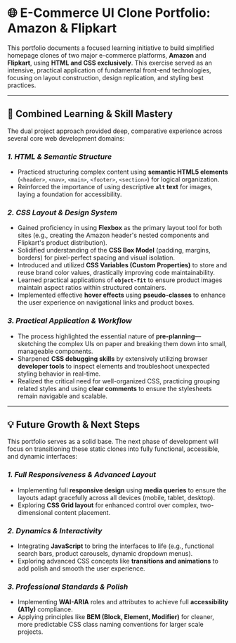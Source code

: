 # 🌐 E-Commerce UI Clone Portfolio: Amazon & Flipkart

This portfolio documents a focused learning initiative to build simplified homepage clones of two major e-commerce platforms, **Amazon** and **Flipkart**, using **HTML and CSS exclusively**. This exercise served as an intensive, practical application of fundamental front-end technologies, focusing on layout construction, design replication, and styling best practices.

---

## 🚀 Combined Learning & Skill Mastery

The dual project approach provided deep, comparative experience across several core web development domains:

### *1. HTML & Semantic Structure*

* Practiced structuring complex content using **semantic HTML5 elements** (`<header>`, `<nav>`, `<main>`, `<footer>`, `<section>`) for logical organization.
* Reinforced the importance of using descriptive **`alt` text** for images, laying a foundation for accessibility.

### *2. CSS Layout & Design System*

* Gained proficiency in using **Flexbox** as the primary layout tool for both sites (e.g., creating the Amazon header's nested components and Flipkart's product distribution).
* Solidified understanding of the **CSS Box Model** (padding, margins, borders) for pixel-perfect spacing and visual isolation.
* Introduced and utilized **CSS Variables (Custom Properties)** to store and reuse brand color values, drastically improving code maintainability.
* Learned practical applications of **`object-fit`** to ensure product images maintain aspect ratios within structured containers.
* Implemented effective **hover effects** using **pseudo-classes** to enhance the user experience on navigational links and product boxes.

### *3. Practical Application & Workflow*

* The process highlighted the essential nature of **pre-planning**—sketching the complex UIs on paper and breaking them down into small, manageable components.
* Sharpened **CSS debugging skills** by extensively utilizing browser **developer tools** to inspect elements and troubleshoot unexpected styling behavior in real-time.
* Realized the critical need for well-organized CSS, practicing grouping related styles and using **clear comments** to ensure the stylesheets remain navigable and scalable.

---

## 💡 Future Growth & Next Steps

This portfolio serves as a solid base. The next phase of development will focus on transitioning these static clones into fully functional, accessible, and dynamic interfaces:

### *1. Full Responsiveness & Advanced Layout*

* Implementing full **responsive design** using **media queries** to ensure the layouts adapt gracefully across all devices (mobile, tablet, desktop).
* Exploring **CSS Grid layout** for enhanced control over complex, two-dimensional content placement.

### *2. Dynamics & Interactivity*

* Integrating **JavaScript** to bring the interfaces to life (e.g., functional search bars, product carousels, dynamic dropdown menus).
* Exploring advanced CSS concepts like **transitions and animations** to add polish and smooth the user experience.

### *3. Professional Standards & Polish*

* Implementing **WAI-ARIA** roles and attributes to achieve full **accessibility (A11y)** compliance.
* Applying principles like **BEM (Block, Element, Modifier)** for cleaner, more predictable CSS class naming conventions for larger scale projects.
